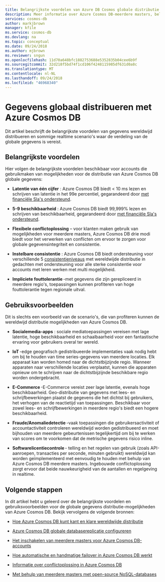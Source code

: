```yaml
---
title: Belangrijkste voordelen van Azure DB Cosmos globale distributie
description: Meer informatie over Azure Cosmos DB-meerdere masters, belangrijke voordelen die worden aangeboden door geo-replicatie, meerdere masters en gebruik gevallen waarin het nuttig.
services: cosmos-db
author: markjbrown
manager: kfile
ms.service: cosmos-db
ms.devlang: na
ms.topic: conceptual
ms.date: 09/24/2018
ms.author: mjbrown
ms.reviewer: sngun
ms.openlocfilehash: 11d70a648bfc1882753688e5352835b04cee6b9f
ms.sourcegitcommit: 32d218f5bd74f1cd106f4248115985df631d0a8c
ms.translationtype: MT
ms.contentlocale: nl-NL
ms.lasthandoff: 09/24/2018
ms.locfileid: "46968340"
---
```

# <a name="distribute-data-globally-with-azure-cosmos-db"></a>Gegevens globaal distribueren met Azure Cosmos DB

Dit artikel beschrijft de belangrijkste voordelen van gegevens wereldwijd distribueren en sommige realtime scenario's waar de verdeling van de globale gegevens is vereist.

## <a name="key-benefits"></a>Belangrijkste voordelen

Hier volgen de belangrijkste voordelen beschikbaar voor accounts die gebruikmaken van mogelijkheden voor de distributie van Azure Cosmos DB globale gegevens:

* **Latentie van één cijfer** : Azure Cosmos DB biedt < 10 ms lezen en schrijven van latentie in het 99e percentiel, gegarandeerd door [met financiële Sla's ondersteund](https://azure.microsoft.com/support/legal/sla/cosmos-db/).

* **5-9 beschikbaarheid** : Azure Cosmos DB biedt 99,999% lezen en schrijven van beschikbaarheid, gegarandeerd door [met financiële Sla's ondersteund](https://azure.microsoft.com/support/legal/sla/cosmos-db/).

* **Flexibele conflictoplossing** – voor klanten maken gebruik van mogelijkheden voor meerdere masters, Azure Cosmos DB drie modi biedt voor het verwerken van conflicten om ervoor te zorgen voor globale gegevensintegriteit en consistentie.

* **Instelbare consistentie** : Azure Cosmos DB biedt ondersteuning voor verschillende 5 [consistentieniveaus](consistency-levels.md) met wereldwijde distributie in gedachten met ondersteuning voor alle sterke consistentie voor accounts met leren werken met multi mogelijkheid.

* **Impliciete fouttolerantie** -met gegevens die zijn gerepliceerd in meerdere regio's, toepassingen kunnen profiteren van hoge fouttolerantie tegen regionale uitval.

## <a name="use-cases"></a>Gebruiksvoorbeelden

Dit is slechts een voorbeeld van de scenario's, die van profiteren kunnen de wereldwijd distributie mogelijkheden van Azure Cosmos DB.

* **Socialemedia-apps** : sociale mediatoepassingen vereisen met lage latentie, hoge beschikbaarheid en schaalbaarheid voor een fantastische ervaring voor gebruikers overal ter wereld.

* **IoT** -edge geografisch gedistribueerde implementaties vaak nodig hebt om bij te houden van time series-gegevens van meerdere locaties. Elk apparaat kan worden homed naar de dichtstbijzijnde regio. Wanneer apparaten naar verschillende locaties verplaatst, kunnen die apparaten opnieuw om te schrijven naar de dichtstbijzijnde beschikbare regio worden ondergebracht.

* **E-Commerce** -E-Commerce vereist zeer lage latentie, evenals hoge beschikbaarheid. Geo-distributie van gegevens met lees- en schrijfbewerkingen plaatst de gegevens die het dichtst bij gebruikers, het verhogen van de reactietijd van toepassingen. Beschikbaar voor zowel lees- en schrijfbewerkingen in meerdere regio's biedt een hogere beschikbaarheid.

* **Fraude/Anomaliedetectie** -vaak toepassingen die gebruikersactiviteit of accountactiviteit controleren wereldwijd worden gedistribueerd en moet bijhouden van meerdere gebeurtenissen tegelijkertijd om bij te werken van scores om te voorkomen dat de metrische gegevens risico inline.

* **Softwarelicentiecontrole** - telling en het regelen van gebruik (zoals API-aanroepen, transacties per seconde, minuten gebruikt) wereldwijd kan worden geïmplementeerd met eenvoudig te houden met behulp van Azure Cosmos DB meerdere masters. Ingebouwde conflictoplossing zorgt ervoor dat beide nauwkeurigheid van de aantallen en regelgeving in realtime.

## <a name="next-steps"></a>Volgende stappen  

In dit artikel hebt u geleerd over de belangrijkste voordelen en gebruiksvoorbeelden voor de globale gegevens distributie-mogelijkheden van Azure Cosmos DB. Bekijk vervolgens de volgende bronnen:

* [Hoe Azure Cosmos DB kunt kant en klare wereldwijde distributie](distribute-data-globally-turnkey.md)

* [Azure Cosmos DB globale databasereplicatie configureren](tutorial-global-distribution-sql-api.md)

* [Het inschakelen van meerdere masters voor Azure Cosmos DB-accounts](enable-multi-master.md)

* [Hoe automatische en handmatige failover in Azure Cosmos DB werkt](regional-failover.md)

* [Informatie over conflictoplossing in Azure Cosmos DB](multi-master-conflict-resolution.md)

* [Met behulp van meerdere masters met open-source NoSQL-databases](multi-master-oss-nosql.md)
